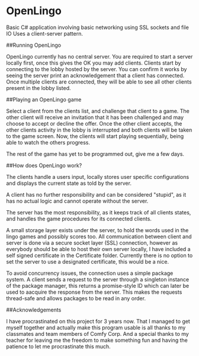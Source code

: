 # OpenLingo
Basic C# application involving basic networking using SSL sockets and file IO
Uses a client-server pattern.

##Running OpenLingo

OpenLingo currently has no central server.
You are required to start a server locally first, once this gives the OK you may add clients.
Clients start by connecting to the lobby hosted by the server. You can confirm it works by seeing the server
print an acknowledgement that a client has connected. Once multiple clients are connected, they will be able to see
all other clients present in the lobby listed.

##Playing an OpenLingo game

Select a client from the clients list, and challenge that client to a game.
The other client will receive an invitation that it has been challenged and may choose to accept or decline the offer.
Once the other client accepts, the other clients activity in the lobby is interrupted and both clients will be taken to the game screen.
Now, the clients will start playing sequentially, being able to watch the others progress. 

The rest of the game has yet to be programmed out, give me a few days.

##How does OpenLingo work?

The clients handle a users input, locally stores user specific configurations and displays the current state as told by the server. 

A client has no further responsibility and can be considered "stupid", as it has no actual logic and cannot operate without the server.

The server has the most responsibility, as it keeps track of all clients states, and handles the game procedures for its connected clients. 

A small storage layer exists under the server, to hold the words used in the lingo games and possibly scores too.
All communication between client and server is done via a secure socket layer (SSL) connection, however as everybody should be able to host their own server locally, I have included a self signed certificate in the Certificate folder. Currently there is no option to set the server to use a designated certificate, this would be a nice.

To avoid concurrency issues, the connection uses a simple package system. A client sends a request to the server through a singleton instance of the package manager, this returns a promise-style ID which can later be used to aacquire the response from the server. This makes the requests thread-safe and allows packages to be read in any order.

##Acknowledgements

I have procrastinated on this project for 3 years now. That I managed to get myself together and actually make this program usable is all thanks to my classmates and team members of Comfy Corp. And a special thanks to my teacher for leaving me the freedom to make something fun and having the patience to let me procrastinate this much.
